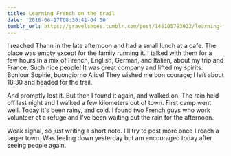 ```yaml
---
title: Learning French on the trail
date: '2016-06-17T08:30:41-04:00'
tumblr_url: https://gravelshoes.tumblr.com/post/146105793932/learning-french-on-the-trail
---
```


I reached Thann in the late afternoon and had a small lunch at a cafe.
The place was empty except for the family running it. I talked with them
for a few hours in a mix of French, English, German, and Italian, about
my trip and France. Such nice people! It was great company and lifted my
spirits. Bonjour Sophie, buongiorno Alice! They wished me bon courage; I
left about 18:30 and headed for the trail.

And promptly lost it. But then I found it again, and walked on. The rain
held off last night and I walked a few kilometers out of town. First
camp went well. Today it's been rainy, and cold. I found two French guys
who work volunteer at a refuge and I've been waiting out the rain for
the afternoon.

Weak signal, so just writing a short note. I'll try to post more once I
reach a larger town. Was feeling down yesterday but am encouraged today
after seeing people again.

